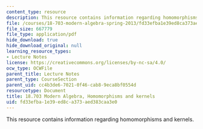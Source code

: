 ```yaml
---
content_type: resource
description: This resource contains information regarding homomorphisms and kernels.
file: /courses/18-703-modern-algebra-spring-2013/fd33efba1e39ed8ca373aed383caa3e0_MIT18_703S13_pra_l_8.pdf
file_size: 667779
file_type: application/pdf
hide_download: true
hide_download_original: null
learning_resource_types:
- Lecture Notes
license: https://creativecommons.org/licenses/by-nc-sa/4.0/
ocw_type: OCWFile
parent_title: Lecture Notes
parent_type: CourseSection
parent_uid: cc4b3de6-7021-0f46-cab8-9eca8bf0554d
resourcetype: Document
title: 18.703 Modern Algebra, Homomorphisms and kernels
uid: fd33efba-1e39-ed8c-a373-aed383caa3e0
---
```

This resource contains information regarding homomorphisms and kernels.